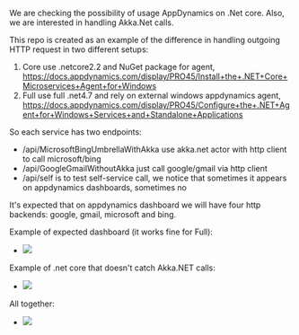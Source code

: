 We are checking the possibility of usage AppDynamics on .Net core. Also, we are interested in handling Akka.Net calls. 


This repo is created as an example of the difference in handling outgoing HTTP request in two different setups:
1) Core use .netcore2.2 and NuGet package for agent, https://docs.appdynamics.com/display/PRO45/Install+the+.NET+Core+Microservices+Agent+for+Windows
2) Full use full .net4.7 and rely on external windows appdynamics agent, https://docs.appdynamics.com/display/PRO45/Configure+the+.NET+Agent+for+Windows+Services+and+Standalone+Applications

So each service has two endpoints:

  * /api/MicrosoftBingUmbrellaWithAkka use akka.net actor with http client to call microsoft/bing
  * /api/GoogleGmailWithoutAkka just call google/gmail via http client
  * /api/self is to test self-service call, we notice that sometimes it appears on appdynamics dashboards, sometimes no

It's expected that on appdynamics dashboard we will have four http backends: google, gmail, microsoft and bing.

Example of expected dashboard (it works fine for Full):

- <img src="https://raw.githubusercontent.com/sphinxy/AppDynamics.Playground/master/AppDynamicsDashboardExamples\appdyn_full_akka_works.png?sanitize=true&raw=true" />

Example of .net core that doesn't catch Akka.NET calls:

- <img src="raw.githubusercontent.com/sphinxy/AppDynamics.Playground/master/AppDynamicsDashboardExamples\appdyn_core_akka_doesnt_works.png?sanitize=true&raw=true" />

All together:

- <img src="raw.githubusercontent.com/sphinxy/AppDynamics.Playground/master/AppDynamicsDashboardExamples\appdyn_full_and_core_not_same.png?sanitize=true&raw=true" />


